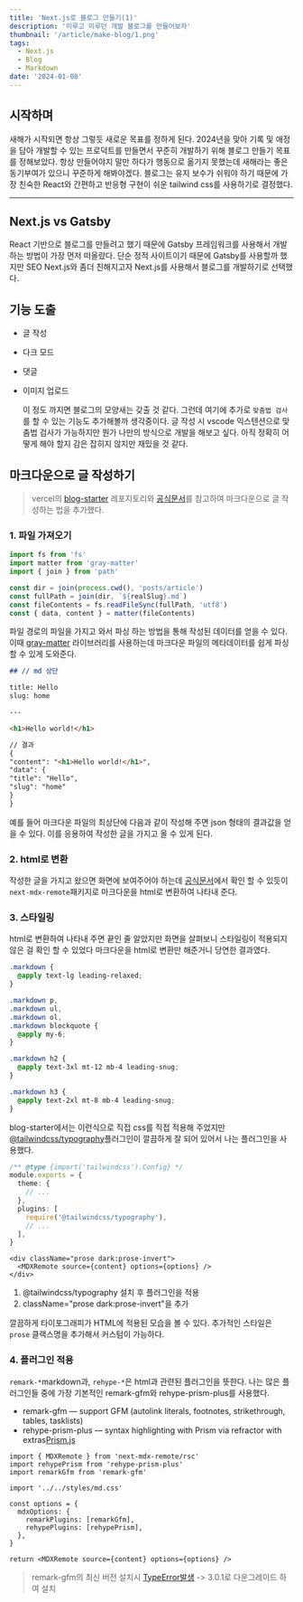 ```yaml
---
title: 'Next.js로 블로그 만들기(1)'
description: '미루고 미루던 개발 블로그를 만들어보자'
thumbnail: '/article/make-blog/1.png'
tags:
  - Next.js
  - Blog
  - Markdown
date: '2024-01-08'
---
```


## 시작하며

새해가 시작되면 항상 그렇듯 새로운 목표를 정하게 된다. 2024년을 맞아 기록 및 애정을 담아 개발할 수 있는 프로덕트를 만들면서 꾸준히 개발하기 위해 블로그 만들기 목표를 정해보았다. 항상 만들어야지 말만 하다가 행동으로 옮기지 못했는데 새해라는 좋은 동기부여가 있으니 꾸준하게 해봐야겠다. 블로그는 유지 보수가 쉬워야 하기 때문에 가장 친숙한 React와 간편하고 반응형 구현이 쉬운 tailwind css를 사용하기로 결정했다.

---

## Next.js vs Gatsby

React 기반으로 블로그를 만들려고 했기 때문에 Gatsby 프레임워크를 사용해서 개발하는 방법이 가장 먼저 떠올랐다. 단순 정적 사이트이기 때문에 Gatsby를 사용할까 했지만 SEO Next.js와 좀더 친해지고자 Next.js를 사용해서 블로그를 개발하기로 선택했다.

## 기능 도출

- 글 작성
- 다크 모드
- 댓글
- 이미지 업로드

  이 정도 까지면 블로그의 모양새는 갖출 것 같다. 그런데 여기에 추가로 `맞춤법 검사`를 할 수 있는 기능도 추가해볼까 생각중이다. 글 작성 시 vscode 익스텐션으로 맞춤법 검사가 가능하지만 뭔가 나만의 방식으로 개발을 해보고 싶다. 아직 정확히 어떻게 해야 할지 감은 잡히지 않지만 재밌을 것 같다.

## 마크다운으로 글 작성하기

> vercel의 [blog-starter](https://github.com/vercel/next.js/tree/canary/examples/blog-starter) 레포지토리와 [공식문서](https://nextjs.org/docs/app/building-your-application/configuring/mdx)를 참고하여 마크다운으로 글 작성하는 법을 추가했다.

### 1. 파일 가져오기

```typescript
import fs from 'fs'
import matter from 'gray-matter'
import { join } from 'path'

const dir = join(process.cwd(), 'posts/article')
const fullPath = join(dir, `${realSlug}.md`)
const fileContents = fs.readFileSync(fullPath, 'utf8')
const { data, content } = matter(fileContents)
```

파일 경로의 파일을 가지고 와서 파싱 하는 방법을 통해 작성된 데이터를 얻을 수 있다. 이때 [gray-matter](https://www.npmjs.com/package/gray-matter) 라이브러리를 사용하는데 마크다운 파일의 메타데이터를 쉽게 파싱 할 수 있게 도와준다.

```md
## // md 상단

title: Hello
slug: home

---

<h1>Hello world!</h1>

// 결과
{
"content": "<h1>Hello world!</h1>",
"data": {
"title": "Hello",
"slug": "home"
}
}
```

예를 들어 마크다운 파일의 최상단에 다음과 같이 작성해 주면 json 형태의 결과값을 얻을 수 있다. 이를 응용하여 작성한 글을 가지고 올 수 있게 된다.

### 2. html로 변환

작성한 글을 가지고 왔으면 화면에 보여주어야 하는데 [공식문서](https://nextjs.org/docs/app/building-your-application/configuring/mdx)에서 확인 할 수 있듯이 `next-mdx-remote`패키지로 마크다운을 html로 변환하여 나타내 준다.

### 3. 스타일링

html로 변환하여 나타내 주면 끝인 줄 알았지만 화면을 살펴보니 스타일링이 적용되지 않은 걸 확인 할 수 있었다 마크다운을 html로 변환만 해준거니 당연한 결과였다.

```css
.markdown {
  @apply text-lg leading-relaxed;
}

.markdown p,
.markdown ul,
.markdown ol,
.markdown blockquote {
  @apply my-6;
}

.markdown h2 {
  @apply text-3xl mt-12 mb-4 leading-snug;
}

.markdown h3 {
  @apply text-2xl mt-8 mb-4 leading-snug;
}
```

blog-starter에서는 이런식으로 직접 css를 직접 적용해 주었지만 [@tailwindcss/typography](https://tailwindcss.com/docs/typography-plugin)플러그인이 깔끔하게 잘 되어 있어서 나는 플러그인을 사용했다.

```ts
/** @type {import('tailwindcss').Config} */
module.exports = {
  theme: {
    // ...
  },
  plugins: [
    require('@tailwindcss/typography'),
    // ...
  ],
}
```

```tsx
<div className="prose dark:prose-invert">
  <MDXRemote source={content} options={options} />
</div>
```

1. @tailwindcss/typography 설치 후 플러그인을 적용
2. className="prose dark:prose-invert"을 추가

깔끔하게 타이포그래피가 HTML에 적용된 모습을 볼 수 있다. 추가적인 스타일은 `prose` 클랙스명을 추가해서 커스텀이 가능하다.

### 4. 플러그인 적용

`remark-*`markdown과, `rehype-*`은 html과 관련된 플러그인을 뜻한다. 나는 많은 플러그인들 중에 가장 기본적인 remark-gfm와 rehype-prism-plus를 사용했다.

- remark-gfm — support GFM (autolink literals, footnotes, strikethrough, tables, tasklists)
- rehype-prism-plus — syntax highlighting with Prism via refractor with extras[Prism.js](https://github.com/PrismJS/prism-themes/tree/master/themes)

```tsx
import { MDXRemote } from 'next-mdx-remote/rsc'
import rehypePrism from 'rehype-prism-plus'
import remarkGfm from 'remark-gfm'

import '../../styles/md.css'

const options = {
  mdxOptions: {
    remarkPlugins: [remarkGfm],
    rehypePlugins: [rehypePrism],
  },
}

return <MDXRemote source={content} options={options} />
```

> remark-gfm의 최신 버전 설치시 [TypeError발생](https://github.com/remarkjs/remark-gfm/issues/57) -> 3.0.1로 다운그레이드 하여 설치
